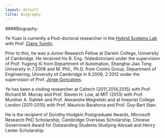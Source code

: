 ```yaml
---
layout: default
title: Biography
---
```


####Biography:

Ye Yuan is currently a Post-doctoral researcher in the [Hybrid Systems Lab](http://hybrid.eecs.berkeley.edu/) with Prof. [Claire Tomlin](http://eecs.berkeley.edu/~tomlin).

Prior to this, he was a Junior Research Fellow at Darwin College, University of Cambridge. He received his B. Eng. (Valedictorian) under the supervision of Prof. Yugeng Xi from Department of Automation, Shanghai Jiao Tong University in 7.2008 and M. Phil., Ph.D. from Contro Group, Department of Engineering, University of Cambridge in 9.2009, 2.2012 under the supervision of Prof. [Jorge Goncalves](http://www-control.eng.cam.ac.uk/Homepage/officialweb.php?id=5). 

Ye has been a visiting researcher at Caltech (2011,2014,2015) with Prof. Richard M. Murray and Prof. Steven H. Low, at MIT (2013) with Prof. Munther A. Dahleh and Prof. Alexandre Megretski and at Imeprial College London (2011-2015) with Prof. Mauricio Barahona and Prof. Guy-Bart Stan. 

He is the recipient of Dorothy Hodgkin Postgraduate Awards, Microsoft Research PhD Scholarship, Cambridge Overseas Scholarship, Chinese Government Award for Outstanding Students Studying Abroad and Henry Lester Scholarship.
